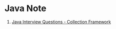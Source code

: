 # Java Note

1. [Java Interview Questions - Collection Framework](http://1ambda.github.io/java-interview-questions-collection-framework/)  
